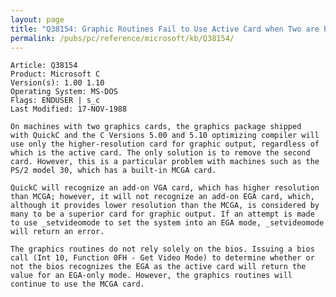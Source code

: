```yaml
---
layout: page
title: "Q38154: Graphic Routines Fail to Use Active Card when Two are Present"
permalink: /pubs/pc/reference/microsoft/kb/Q38154/
---
```


	Article: Q38154
	Product: Microsoft C
	Version(s): 1.00 1.10
	Operating System: MS-DOS
	Flags: ENDUSER | s_c
	Last Modified: 17-NOV-1988
	
	On machines with two graphics cards, the graphics package shipped
	with QuickC and the C Versions 5.00 and 5.10 optimizing compiler will
	use only the higher-resolution card for graphic output, regardless of
	which is the active card. The only solution is to remove the second
	card. However, this is a particular problem with machines such as the
	PS/2 model 30, which has a built-in MCGA card.
	
	QuickC will recognize an add-on VGA card, which has higher resolution
	than MCGA; however, it will not recognize an add-on EGA card, which,
	although it provides lower resolution than the MCGA, is considered by
	many to be a superior card for graphic output. If an attempt is made
	to use _setvideomode to set the system into an EGA mode, _setvideomode
	will return an error.
	
	The graphics routines do not rely solely on the bios. Issuing a bios
	call (Int 10, Function 0FH - Get Video Mode) to determine whether or
	not the bios recognizes the EGA as the active card will return the
	value for an EGA-only mode. However, the graphics routines will
	continue to use the MCGA card.
